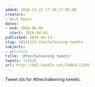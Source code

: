 ```yaml
---
added: 2016-12-23 17:40:17-05:00
creators:
- Nick Ruest
dates:
- end: 2016-06-06
  start: 2016-04-03
published: 2016-04-13
slug: 20161223-thechalkening-tweets
subjects:
- politics
title: '#thechalkening tweets'
tweets: 115524
url: http://hdl.handle.net/10864/11591
---
```


Tweet ids for #thechalkening tweets.
